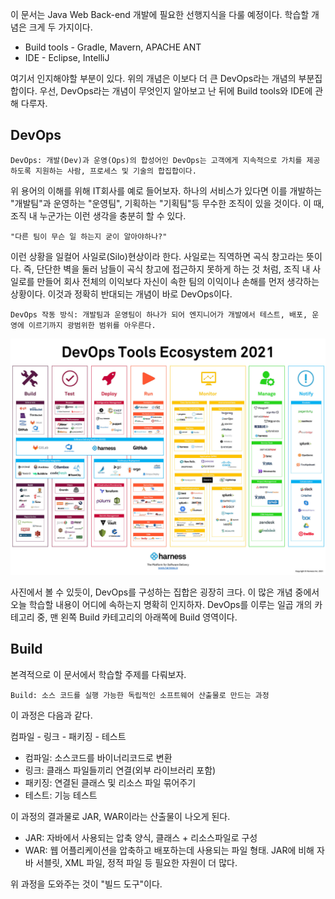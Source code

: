 이 문서는 Java Web Back-end 개발에 필요한 선행지식을 다룰 예정이다. 학습할 개념은 크게 두 가지이다. 

* Build tools - Gradle, Mavern, APACHE ANT
* IDE - Eclipse, IntelliJ

여기서 인지해야할 부분이 있다. 위의 개념은 이보다 더 큰 DevOps라는 개념의 부분집합이다. 우선, DevOps라는 개념이 무엇인지 알아보고 난 뒤에 Build tools와 IDE에 관해 다루자.

## DevOps


    DevOps: 개발(Dev)과 운영(Ops)의 합성어인 DevOps는 고객에게 지속적으로 가치를 제공하도록 지원하는 사람, 프로세스 및 기술의 합집합이다.

위 용어의 이해를 위해 IT회사를 예로 들어보자. 하나의 서비스가 있다면 이를 개발하는 "개발팀"과 운영하는 "운영팀", 기획하는 "기획팀"등 무수한 조직이 있을 것이다. 이 때, 조직 내 누군가는 이런 생각을 충분히 할 수 있다.

    "다른 팀이 무슨 일 하는지 굳이 알아야하나?"

이런 상황을 일컬어 사일로(Silo)현상이라 한다. 사일로는 직역하면 곡식 창고라는 뜻이다. 즉, 단단한 벽을 둘러 남들이 곡식 창고에 접근하지 못하게 하는 것 처럼, 조직 내 사일로를 만들어 회사 전체의 이익보다 자신이 속한 팀의 이익이나 손해를 먼저 생각하는 상황이다. 이것과 정확히 반대되는 개념이 바로 DevOps이다. 

    DevOps 작동 방식: 개발팀과 운영팀이 하나가 되어 엔지니어가 개발에서 테스트, 배포, 운영에 이르기까지 광범위한 범위를 아우른다.

![](/img/DevOps.jpg)

사진에서 볼 수 있듯이, DevOps를 구성하는 집합은 굉장히 크다. 이 많은 개념 중에서 오늘 학습할 내용이 어디에 속하는지 명확히 인지하자. DevOps를 이루는 일곱 개의 카테고리 중, 맨 왼쪽 Build 카테고리의 아래쪽에 Build 영역이다.



## Build

본격적으로 이 문서에서 학습할 주제를 다뤄보자. 

    Build: 소스 코드를 실행 가능한 독립적인 소프트웨어 산출물로 만드는 과정

이 과정은 다음과 같다.

컴파일 - 링크 - 패키징 - 테스트

* 컴파일: 소스코드를 바이너리코드로 변환
* 링크: 클래스 파일들끼리 연결(외부 라이브러리 포함)
* 패키징: 연결된 클래스 및 리소스 파일 묶어주기
* 테스트: 기능 테스트

이 과정의 결과물로 JAR, WAR이라는 산출물이 나오게 된다.

* JAR: 자바에서 사용되는 압축 양식, 클래스 + 리소스파일로 구성
* WAR: 웹 어플리케이션을 압축하고 배포하는데 사용되는 파일 형태. JAR에 비해 자바 서블릿, XML 파일, 정적 파일 등 필요한 자원이 더 많다.

위 과정을 도와주는 것이 "빌드 도구"이다.